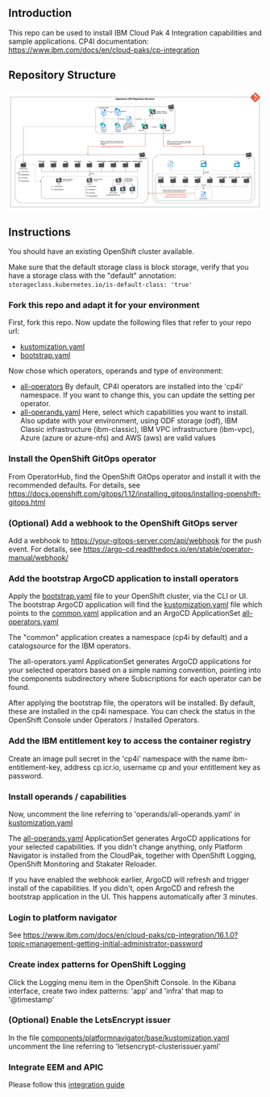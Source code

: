 ## Introduction


This repo can be used to install IBM Cloud Pak 4 Integration capabilities and sample applications. CP4I documentation: https://www.ibm.com/docs/en/cloud-paks/cp-integration

## Repository Structure

![Repository structure](./media/CP4I-GitOps-Repo-Setup.png)

## Instructions

You should have an existing OpenShift cluster available. 

Make sure that the default storage class is block storage, verify that you have a storage class with the "default" annotation: ```storageclass.kubernetes.io/is-default-class: 'true'```

### Fork this repo and adapt it for your environment

First, fork this repo. Now update the following files that refer to your repo url:

- [kustomization.yaml](./argocd/kustomization.yaml)
- [bootstrap.yaml](./argocd/bootstrap.yaml)

Now chose which operators, operands and type of environment:

- [all-operators](argocd/operators/all-operators.yaml) By default, CP4I operators are installed into the 'cp4i' namespace. If you want to change this, you can update the setting per operator. 
- [all-operands.yaml](argocd/operands/all-operands.yaml) Here, select which capabilities you want to install. Also update with your environment, using ODF storage (odf), IBM Classic infrastructure (ibm-classic), IBM VPC infrastructure (ibm-vpc), Azure (azure or azure-nfs) and AWS (aws) are valid values

### Install the OpenShift GitOps operator

From OperatorHub, find the OpenShift GitOps operator and install it with the recommended defaults. For details, see https://docs.openshift.com/gitops/1.12/installing_gitops/installing-openshift-gitops.html

### (Optional) Add a webhook to the OpenShift GitOps server

Add a webhook to https://your-gitops-server.com/api/webhook for the push event. For details, see https://argo-cd.readthedocs.io/en/stable/operator-manual/webhook/

### Add the bootstrap ArgoCD application to install operators

Apply the [bootstrap.yaml](./argocd/bootstrap.yaml) file to your OpenShift cluster, via the CLI or UI. The bootstrap ArgoCD application will find the [kustomization.yaml](./argocd/kustomization.yaml) file which points to the [common.yaml](./argocd/common.yaml) application and an ArgoCD ApplicationSet [all-operators.yaml](./argocd/operators/all-operators.yaml)

The "common" application creates a namespace (cp4i by default) and a catalogsource for the IBM operators.

The all-operators.yaml ApplicationSet generates ArgoCD applications for your selected operators based on a simple naming convention, pointing into the components subdirectory where Subscriptions for each operator can be found.

After applying the bootstrap file, the operators will be installed. By default, these are installed in the cp4i namespace. You can check the status in the OpenShift Console under Operators / Installed Operators.

### Add the IBM entitlement key to access the container registry

Create an image pull secret in the 'cp4i' namespace with the name ibm-entitlement-key, address cp.icr.io, username cp and your entitlement key as password.

### Install operands / capabilities

Now, uncomment the line referring to 'operands/all-operands.yaml' in [kustomization.yaml](./argocd/kustomization.yaml)

The [all-operands.yaml](argocd/operands/all-operands.yaml) ApplicationSet generates ArgoCD applications for your selected capabilities. If you didn't change anything, only Platform Navigator is installed from the CloudPak, together with OpenShift Logging, OpenShift Monitoring and Stakater Reloader.

If you have enabled the webhook earlier, ArgoCD will refresh and trigger install of the capabilities. If you didn't, open ArgoCD and refresh the bootstrap application in the UI. This happens automatically after 3 minutes.

### Login to platform navigator ###

See https://www.ibm.com/docs/en/cloud-paks/cp-integration/16.1.0?topic=management-getting-initial-administrator-password

### Create index patterns for OpenShift Logging

Click the Logging menu item in the OpenShift Console. In the Kibana interface, create two index patterns: 'app' and 'infra' that map to '@timestamp'


### (Optional) Enable the LetsEncrypt issuer

In the file [components/platformnavigator/base/kustomization.yaml](components/platformnavigator/base/kustomization.yaml) uncomment the line referring to 'letsencrypt-clusterissuer.yaml'

### Integrate  EEM and APIC 

Please follow this [integration guide](components/apiconnect/apic-eem.md)
